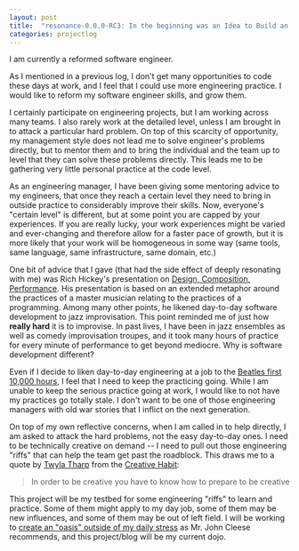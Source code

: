 ```yaml
---
layout: post
title:  "resonance-0.0.0-RC3: In the beginning was an Idea to Build an App"
categories: projectlog
---
```


I am currently a reformed software engineer.

As I mentioned in a previous log, I don't get many opportunities to code these days at work, and I feel that I could use more engineering practice. I would like to reform my software engineer skills, and grow them.

I certainly participate on engineering projects, but I am working across many teams. I also rarely work at the detailed level, unless I am brought in to attack a particular hard problem. On top of this scarcity of opportunity, my management style does not lead me to solve engineer's problems directly, but to mentor them and to bring the individual and the team up to level that they can solve these problems directly. This leads me to be gathering very little personal practice at the code level.

As an engineering manager, I have been giving some mentoring advice to my engineers, that once they reach a certain level they need to bring in outside practice to considerably improve their skills. Now, everyone's "certain level" is different, but at some point you are capped by your experiences. If you are really lucky, your work experiences might be varied and ever-changing and therefore allow for a faster pace of growth, but it is more likely that your work will be homogeneous in some way (same tools, same language, same infrastructure, same domain, etc.) 

One bit of advice that I gave (that had the side effect of deeply resonating with me) was Rich Hickey's presentation on [Design, Composition, Performance][hickeyPres]. His presentation is based on an extended metaphor around the practices of a master musician relating to the practices of a programming. Among many other points, he likened day-to-day software development to jazz improvisation. This point reminded me of just how __really hard__ it is to improvise. In past lives, I have been in jazz ensembles as well as comedy improvisation troupes, and it took many hours of practice for every minute of performance to get beyond mediocre. Why is software development different?

Even if I decide to liken day-to-day engineering at a job to the [Beatles first 10,000 hours][outliers], I feel that I need to keep the practicing going. While I am unable to keep the serious practice going at work, I would like to not have my practices go totally stale. I don't want to be one of those engineering managers with old war stories that I inflict on the next generation.

On top of my own reflective concerns, when I am called in to help directly, I am asked to attack the hard problems, not the easy day-to-day ones. I need to be technically creative on demand -- I need to pull out those engineering "riffs" that can help the team get past the roadblock. This draws me to a quote by [Twyla Tharp][twyla] from the [Creative Habit][creativeHabit]:

>In order to be creative you have to know how to prepare to be creative

This project will be my testbed for some engineering "riffs" to learn and practice. Some of them might apply to my day job, some of them may be new influences, and some of them may be out of left field. I will be working to [create an "oasis" outside of my daily stress][cleese] as Mr. John Cleese recommends, and this project/blog will be my current dojo.


[hickeyPres]: http://www.infoq.com/presentations/Design-Composition-Performance
[outliers]: http://en.wikipedia.org/wiki/Outliers_(book)
[twyla]: http://en.wikipedia.org/wiki/Twyla_Tharp
[creativeHabit]: http://www.amazon.com/The-Creative-Habit-Learn-Life/dp/0743235274
[cleese]: http://www.openculture.com/2010/09/john_cleese_on_the_origin_of_creativity.html
